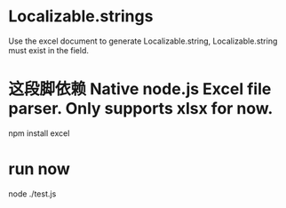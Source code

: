# Localizable.strings
Use the excel document to generate Localizable.string, Localizable.string must exist in the field.

# 这段脚依赖 Native node.js Excel file parser. Only supports xlsx for now.

npm install excel

# run now
node ./test.js

